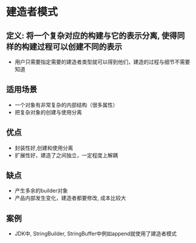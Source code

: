 # 建造者模式

## 定义: 将一个复杂对应的构建与它的表示分离, 使得同样的构建过程可以创建不同的表示

- 用户只需要指定需要的建造者类型就可以得到他们，建造的过程与细节不需要知道

## 适用场景 

- 一个对象有非常复杂的内部结构（很多属性）
- 把复杂对象的创建与使用分离

## 优点

- 封装性好,创建和使用分离
- 扩展性好，建造了之间独立，一定程度上解耦

## 缺点

- 产生多余的builder对象
- 产品内部发生变化，建造者都要修改, 成本比较大

## 案例
- JDK中, StringBuilder, StringBuffer中例如append就使用了建造者模式